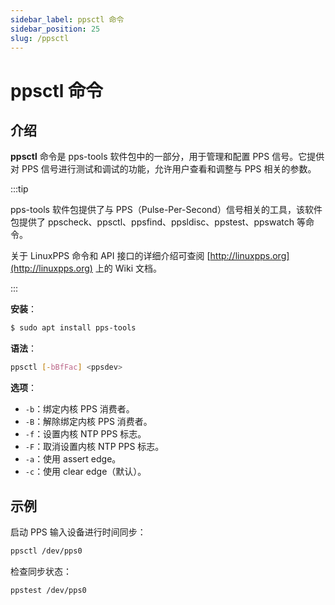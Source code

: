 ```yaml
---
sidebar_label: ppsctl 命令
sidebar_position: 25
slug: /ppsctl
---
```


# ppsctl 命令



## 介绍

**ppsctl** 命令是 pps-tools 软件包中的一部分，用于管理和配置 PPS 信号。它提供对 PPS 信号进行测试和调试的功能，允许用户查看和调整与 PPS 相关的参数。

:::tip

pps-tools 软件包提供了与 PPS（Pulse-Per-Second）信号相关的工具，该软件包提供了 ppscheck、ppsctl、ppsfind、ppsldisc、ppstest、ppswatch 等命令。

关于 LinuxPPS 命令和 API 接口的详细介绍可查阅 [http://linuxpps.org](http://linuxpps.org) 上的 Wiki 文档。

:::

**安装**：

```bash
$ sudo apt install pps-tools
```

**语法**：

```bash
ppsctl [-bBfFac] <ppsdev>
```

**选项**：

- `-b`：绑定内核 PPS 消费者。
- `-B`：解除绑定内核 PPS 消费者。
- `-f`：设置内核 NTP PPS 标志。
- `-F`：取消设置内核 NTP PPS 标志。
- `-a`：使用 assert edge。
- `-c`：使用 clear edge（默认）。



## 示例

启动 PPS 输入设备进行时间同步：

```bash
ppsctl /dev/pps0
```

检查同步状态：

```bash
ppstest /dev/pps0
```


